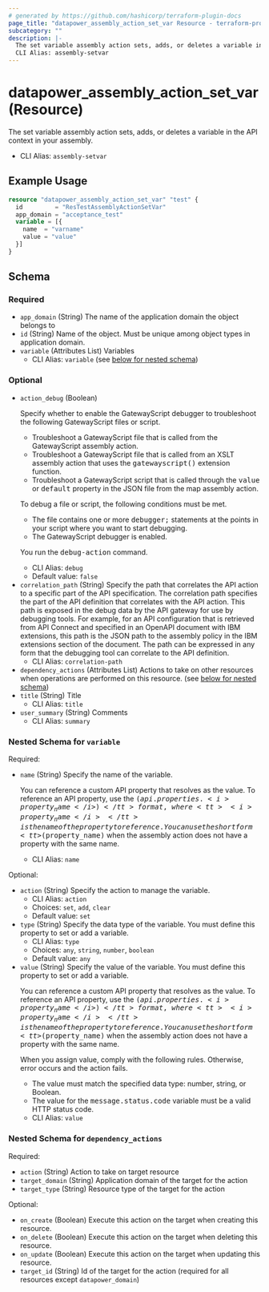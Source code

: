 ```yaml
---
# generated by https://github.com/hashicorp/terraform-plugin-docs
page_title: "datapower_assembly_action_set_var Resource - terraform-provider-datapower"
subcategory: ""
description: |-
  The set variable assembly action sets, adds, or deletes a variable in the API context in your assembly.
  CLI Alias: assembly-setvar
---
```


# datapower_assembly_action_set_var (Resource)

The set variable assembly action sets, adds, or deletes a variable in the API context in your assembly.
  - CLI Alias: `assembly-setvar`

## Example Usage

```terraform
resource "datapower_assembly_action_set_var" "test" {
  id         = "ResTestAssemblyActionSetVar"
  app_domain = "acceptance_test"
  variable = [{
    name  = "varname"
    value = "value"
  }]
}
```

<!-- schema generated by tfplugindocs -->
## Schema

### Required

- `app_domain` (String) The name of the application domain the object belongs to
- `id` (String) Name of the object. Must be unique among object types in application domain.
- `variable` (Attributes List) Variables
  - CLI Alias: `variable` (see [below for nested schema](#nestedatt--variable))

### Optional

- `action_debug` (Boolean) <p>Specify whether to enable the GatewayScript debugger to troubleshoot the following GatewayScript files or script.</p><ul><li>Troubleshoot a GatewayScript file that is called from the GatewayScript assembly action.</li><li>Troubleshoot a GatewayScript file that is called from an XSLT assembly action that uses the <tt>gatewayscript()</tt> extension function.</li><li>Troubleshoot a GatewayScript script that is called through the <tt>value</tt> or <tt>default</tt> property in the JSON file from the map assembly action.</li></ul><p>To debug a file or script, the following conditions must be met.</p><ul><li>The file contains one or more <tt>debugger;</tt> statements at the points in your script where you want to start debugging.</li><li>The GatewayScript debugger is enabled.</li></ul><p>You run the <tt>debug-action</tt> command.</p>
  - CLI Alias: `debug`
  - Default value: `false`
- `correlation_path` (String) Specify the path that correlates the API action to a specific part of the API specification. The correlation path specifies the part of the API definition that correlates with the API action. This path is exposed in the debug data by the API gateway for use by debugging tools. For example, for an API configuration that is retrieved from API Connect and specified in an OpenAPI document with IBM extensions, this path is the JSON path to the assembly policy in the IBM extensions section of the document. The path can be expressed in any form that the debugging tool can correlate to the API definition.
  - CLI Alias: `correlation-path`
- `dependency_actions` (Attributes List) Actions to take on other resources when operations are performed on this resource. (see [below for nested schema](#nestedatt--dependency_actions))
- `title` (String) Title
  - CLI Alias: `title`
- `user_summary` (String) Comments
  - CLI Alias: `summary`

<a id="nestedatt--variable"></a>
### Nested Schema for `variable`

Required:

- `name` (String) Specify the name of the variable. <p>You can reference a custom API property that resolves as the value. To reference an API property, use the <tt>$(api.properties. <i>property_name</i> )</tt> format, where <tt><i>property_name</i></tt> is the name of the property to reference. You can use the short form <tt>$(property_name)</tt> when the assembly action does not have a property with the same name.</p>
  - CLI Alias: `name`

Optional:

- `action` (String) Specify the action to manage the variable.
  - CLI Alias: `action`
  - Choices: `set`, `add`, `clear`
  - Default value: `set`
- `type` (String) Specify the data type of the variable. You must define this property to set or add a variable.
  - CLI Alias: `type`
  - Choices: `any`, `string`, `number`, `boolean`
  - Default value: `any`
- `value` (String) Specify the value of the variable. You must define this property to set or add a variable. <p>You can reference a custom API property that resolves as the value. To reference an API property, use the <tt>$(api.properties. <i>property_name</i> )</tt> format, where <tt><i>property_name</i></tt> is the name of the property to reference. You can use the short form <tt>$(property_name)</tt> when the assembly action does not have a property with the same name.</p><p>When you assign value, comply with the following rules. Otherwise, error occurs and the action fails.</p><ul><li>The value must match the specified data type: number, string, or Boolean.</li><li>The value for the <tt>message.status.code</tt> variable must be a valid HTTP status code.</li></ul>
  - CLI Alias: `value`


<a id="nestedatt--dependency_actions"></a>
### Nested Schema for `dependency_actions`

Required:

- `action` (String) Action to take on target resource
- `target_domain` (String) Application domain of the target for the action
- `target_type` (String) Resource type of the target for the action

Optional:

- `on_create` (Boolean) Execute this action on the target when creating this resource.
- `on_delete` (Boolean) Execute this action on the target when deleting this resource.
- `on_update` (Boolean) Execute this action on the target when updating this resource.
- `target_id` (String) Id of the target for the action (required for all resources except `datapower_domain`)
